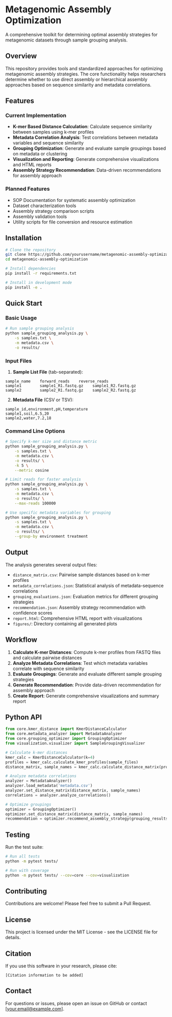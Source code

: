 # Metagenomic Assembly Optimization

A comprehensive toolkit for determining optimal assembly strategies for metagenomic datasets through sample grouping analysis.

## Overview

This repository provides tools and standardized approaches for optimizing metagenomic assembly strategies. The core functionality helps researchers determine whether to use direct assembly or hierarchical assembly approaches based on sequence similarity and metadata correlations.

## Features

### Current Implementation

- **K-mer Based Distance Calculation**: Calculate sequence similarity between samples using k-mer profiles
- **Metadata Correlation Analysis**: Test correlations between metadata variables and sequence similarity
- **Grouping Optimization**: Generate and evaluate sample groupings based on metadata or clustering
- **Visualization and Reporting**: Generate comprehensive visualizations and HTML reports
- **Assembly Strategy Recommendation**: Data-driven recommendations for assembly approach

### Planned Features

- SOP Documentation for systematic assembly optimization
- Dataset characterization tools
- Assembly strategy comparison scripts
- Assembly validation tools
- Utility scripts for file conversion and resource estimation

## Installation

```bash
# Clone the repository
git clone https://github.com/yourusername/metagenomic-assembly-optimization.git
cd metagenomic-assembly-optimization

# Install dependencies
pip install -r requirements.txt

# Install in development mode
pip install -e .
```

## Quick Start

### Basic Usage

```bash
# Run sample grouping analysis
python sample_grouping_analysis.py \
    -s samples.txt \
    -m metadata.csv \
    -o results/
```

### Input Files

1. **Sample List File** (tab-separated):
```
sample_name    forward_reads    reverse_reads
sample1        sample1_R1.fastq.gz    sample1_R2.fastq.gz
sample2        sample2_R1.fastq.gz    sample2_R2.fastq.gz
```

2. **Metadata File** (CSV or TSV):
```
sample_id,environment,pH,temperature
sample1,soil,6.5,20
sample2,water,7.2,18
```

### Command Line Options

```bash
# Specify k-mer size and distance metric
python sample_grouping_analysis.py \
    -s samples.txt \
    -m metadata.csv \
    -o results/ \
    -k 5 \
    --metric cosine

# Limit reads for faster analysis
python sample_grouping_analysis.py \
    -s samples.txt \
    -m metadata.csv \
    -o results/ \
    --max-reads 100000

# Use specific metadata variables for grouping
python sample_grouping_analysis.py \
    -s samples.txt \
    -m metadata.csv \
    -o results/ \
    --group-by environment treatment
```

## Output

The analysis generates several output files:

- `distance_matrix.csv`: Pairwise sample distances based on k-mer profiles
- `metadata_correlations.json`: Statistical analysis of metadata-sequence correlations
- `grouping_evaluations.json`: Evaluation metrics for different grouping strategies
- `recommendation.json`: Assembly strategy recommendation with confidence scores
- `report.html`: Comprehensive HTML report with visualizations
- `figures/`: Directory containing all generated plots

## Workflow

1. **Calculate K-mer Distances**: Compute k-mer profiles from FASTQ files and calculate pairwise distances
2. **Analyze Metadata Correlations**: Test which metadata variables correlate with sequence similarity
3. **Evaluate Groupings**: Generate and evaluate different sample grouping strategies
4. **Generate Recommendation**: Provide data-driven recommendation for assembly approach
5. **Create Report**: Generate comprehensive visualizations and summary report

## Python API

```python
from core.kmer_distance import KmerDistanceCalculator
from core.metadata_analyzer import MetadataAnalyzer
from core.grouping_optimizer import GroupingOptimizer
from visualization.visualizer import SampleGroupingVisualizer

# Calculate k-mer distances
kmer_calc = KmerDistanceCalculator(k=4)
profiles = kmer_calc.calculate_kmer_profiles(sample_files)
distance_matrix, sample_names = kmer_calc.calculate_distance_matrix(profiles)

# Analyze metadata correlations
analyzer = MetadataAnalyzer()
analyzer.load_metadata('metadata.csv')
analyzer.set_distance_matrix(distance_matrix, sample_names)
correlations = analyzer.analyze_correlations()

# Optimize groupings
optimizer = GroupingOptimizer()
optimizer.set_distance_matrix(distance_matrix, sample_names)
recommendation = optimizer.recommend_assembly_strategy(grouping_results)
```

## Testing

Run the test suite:

```bash
# Run all tests
python -m pytest tests/

# Run with coverage
python -m pytest tests/ --cov=core --cov=visualization
```

## Contributing

Contributions are welcome! Please feel free to submit a Pull Request.

## License

This project is licensed under the MIT License - see the LICENSE file for details.

## Citation

If you use this software in your research, please cite:

```
[Citation information to be added]
```

## Contact

For questions or issues, please open an issue on GitHub or contact [your.email@example.com].